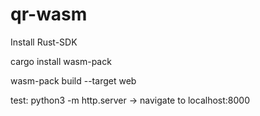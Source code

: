 # qr-wasm

Install Rust-SDK

cargo install wasm-pack

wasm-pack build --target web

test:
python3 -m http.server -> navigate to localhost:8000
